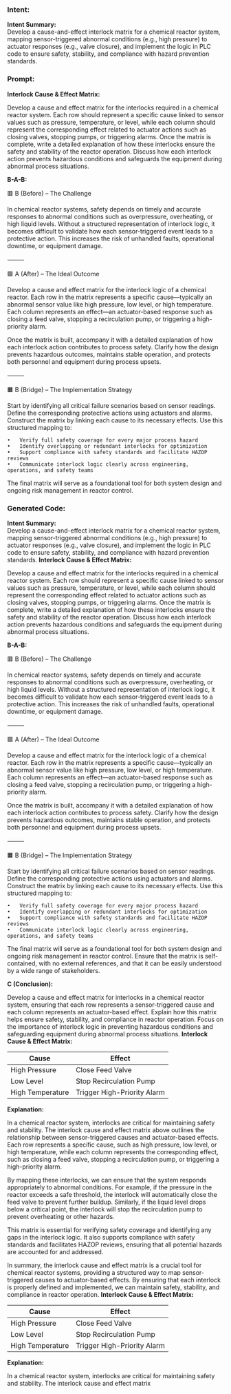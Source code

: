 ### Intent:
**Intent Summary:**  
Develop a cause-and-effect interlock matrix for a chemical reactor system, mapping sensor-triggered abnormal conditions (e.g., high pressure) to actuator responses (e.g., valve closure), and implement the logic in PLC code to ensure safety, stability, and compliance with hazard prevention standards.

### Prompt:
**Interlock Cause & Effect Matrix:**

Develop a cause and effect matrix for the interlocks required in a chemical reactor system. Each row should represent a specific cause linked to sensor values such as pressure, temperature, or level, while each column should represent the corresponding effect related to actuator actions such as closing valves, stopping pumps, or triggering alarms. Once the matrix is complete, write a detailed explanation of how these interlocks ensure the safety and stability of the reactor operation. Discuss how each interlock action prevents hazardous conditions and safeguards the equipment during abnormal process situations.

**B-A-B:**

🟥 B (Before) – The Challenge

In chemical reactor systems, safety depends on timely and accurate responses to abnormal conditions such as overpressure, overheating, or high liquid levels. Without a structured representation of interlock logic, it becomes difficult to validate how each sensor-triggered event leads to a protective action. This increases the risk of unhandled faults, operational downtime, or equipment damage.

⸻

🟩 A (After) – The Ideal Outcome

Develop a cause and effect matrix for the interlock logic of a chemical reactor. Each row in the matrix represents a specific cause—typically an abnormal sensor value like high pressure, low level, or high temperature. Each column represents an effect—an actuator-based response such as closing a feed valve, stopping a recirculation pump, or triggering a high-priority alarm.

Once the matrix is built, accompany it with a detailed explanation of how each interlock action contributes to process safety. Clarify how the design prevents hazardous outcomes, maintains stable operation, and protects both personnel and equipment during process upsets.

⸻

🟧 B (Bridge) – The Implementation Strategy

Start by identifying all critical failure scenarios based on sensor readings. Define the corresponding protective actions using actuators and alarms. Construct the matrix by linking each cause to its necessary effects. Use this structured mapping to:

	•	Verify full safety coverage for every major process hazard
	•	Identify overlapping or redundant interlocks for optimization
	•	Support compliance with safety standards and facilitate HAZOP reviews
	•	Communicate interlock logic clearly across engineering, operations, and safety teams

The final matrix will serve as a foundational tool for both system design and ongoing risk management in reactor control.

### Generated Code:
**Intent Summary:**  
Develop a cause-and-effect interlock matrix for a chemical reactor system, mapping sensor-triggered abnormal conditions (e.g., high pressure) to actuator responses (e.g., valve closure), and implement the logic in PLC code to ensure safety, stability, and compliance with hazard prevention standards.
**Interlock Cause & Effect Matrix:**

Develop a cause and effect matrix for the interlocks required in a chemical reactor system. Each row should represent a specific cause linked to sensor values such as pressure, temperature, or level, while each column should represent the corresponding effect related to actuator actions such as closing valves, stopping pumps, or triggering alarms. Once the matrix is complete, write a detailed explanation of how these interlocks ensure the safety and stability of the reactor operation. Discuss how each interlock action prevents hazardous conditions and safeguards the equipment during abnormal process situations.

**B-A-B:**

🟥 B (Before) – The Challenge

In chemical reactor systems, safety depends on timely and accurate responses to abnormal conditions such as overpressure, overheating, or high liquid levels. Without a structured representation of interlock logic, it becomes difficult to validate how each sensor-triggered event leads to a protective action. This increases the risk of unhandled faults, operational downtime, or equipment damage.

⸻

🟩 A (After) – The Ideal Outcome

Develop a cause and effect matrix for the interlock logic of a chemical reactor. Each row in the matrix represents a specific cause—typically an abnormal sensor value like high pressure, low level, or high temperature. Each column represents an effect—an actuator-based response such as closing a feed valve, stopping a recirculation pump, or triggering a high-priority alarm.

Once the matrix is built, accompany it with a detailed explanation of how each interlock action contributes to process safety. Clarify how the design prevents hazardous outcomes, maintains stable operation, and protects both personnel and equipment during process upsets.

⸻

🟧 B (Bridge) – The Implementation Strategy

Start by identifying all critical failure scenarios based on sensor readings. Define the corresponding protective actions using actuators and alarms. Construct the matrix by linking each cause to its necessary effects. Use this structured mapping to:

	•	Verify full safety coverage for every major process hazard
	•	Identify overlapping or redundant interlocks for optimization
	•	Support compliance with safety standards and facilitate HAZOP reviews
	•	Communicate interlock logic clearly across engineering, operations, and safety teams

The final matrix will serve as a foundational tool for both system design and ongoing risk management in reactor control. Ensure that the matrix is self-contained, with no external references, and that it can be easily understood by a wide range of stakeholders.

**C (Conclusion):**

Develop a cause and effect matrix for interlocks in a chemical reactor system, ensuring that each row represents a sensor-triggered cause and each column represents an actuator-based effect. Explain how this matrix helps ensure safety, stability, and compliance in reactor operation. Focus on the importance of interlock logic in preventing hazardous conditions and safeguarding equipment during abnormal process situations.
**Interlock Cause & Effect Matrix:**

| **Cause** | **Effect** |
| --- | --- |
| High Pressure | Close Feed Valve |
| Low Level | Stop Recirculation Pump |
| High Temperature | Trigger High-Priority Alarm |

**Explanation:**

In a chemical reactor system, interlocks are critical for maintaining safety and stability. The interlock cause and effect matrix above outlines the relationship between sensor-triggered causes and actuator-based effects. Each row represents a specific cause, such as high pressure, low level, or high temperature, while each column represents the corresponding effect, such as closing a feed valve, stopping a recirculation pump, or triggering a high-priority alarm.

By mapping these interlocks, we can ensure that the system responds appropriately to abnormal conditions. For example, if the pressure in the reactor exceeds a safe threshold, the interlock will automatically close the feed valve to prevent further buildup. Similarly, if the liquid level drops below a critical point, the interlock will stop the recirculation pump to prevent overheating or other hazards.

This matrix is essential for verifying safety coverage and identifying any gaps in the interlock logic. It also supports compliance with safety standards and facilitates HAZOP reviews, ensuring that all potential hazards are accounted for and addressed.

In summary, the interlock cause and effect matrix is a crucial tool for chemical reactor systems, providing a structured way to map sensor-triggered causes to actuator-based effects. By ensuring that each interlock is properly defined and implemented, we can maintain safety, stability, and compliance in reactor operation.
**Interlock Cause & Effect Matrix:**

| **Cause** | **Effect** |
| --- | --- |
| High Pressure | Close Feed Valve |
| Low Level | Stop Recirculation Pump |
| High Temperature | Trigger High-Priority Alarm |

**Explanation:**

In a chemical reactor system, interlocks are critical for maintaining safety and stability. The interlock cause and effect matrix
